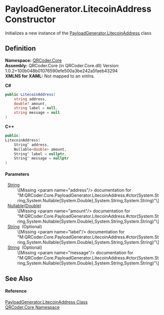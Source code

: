 # PayloadGenerator.LitecoinAddress Constructor


Initializes a new instance of the <a href="T_QRCoder_Core_PayloadGenerator_LitecoinAddress.md">PayloadGenerator.LitecoinAddress</a> class



## Definition
**Namespace:** <a href="N_QRCoder_Core.md">QRCoder.Core</a>  
**Assembly:** QRCoder.Core (in QRCoder.Core.dll) Version: 1.0.2+100b048b01076590efe500a3be242a5faeb43294  
**XMLNS for XAML:** Not mapped to an xmlns.

**C#**
``` C#
public LitecoinAddress(
	string address,
	double? amount,
	string label = null,
	string message = null
)
```
**C++**
``` C++
public:
LitecoinAddress(
	String^ address, 
	Nullable<double> amount, 
	String^ label = nullptr, 
	String^ message = nullptr
)
```



#### Parameters
<dl><dt>  <a href="https://learn.microsoft.com/dotnet/api/system.string" target="_blank" rel="noopener noreferrer">String</a></dt><dd>\[Missing &lt;param name="address"/&gt; documentation for "M:QRCoder.Core.PayloadGenerator.LitecoinAddress.#ctor(System.String,System.Nullable{System.Double},System.String,System.String)"\]</dd><dt>  <a href="https://learn.microsoft.com/dotnet/api/system.nullable-1" target="_blank" rel="noopener noreferrer">Nullable</a>(<a href="https://learn.microsoft.com/dotnet/api/system.double" target="_blank" rel="noopener noreferrer">Double</a>)</dt><dd>\[Missing &lt;param name="amount"/&gt; documentation for "M:QRCoder.Core.PayloadGenerator.LitecoinAddress.#ctor(System.String,System.Nullable{System.Double},System.String,System.String)"\]</dd><dt>  <a href="https://learn.microsoft.com/dotnet/api/system.string" target="_blank" rel="noopener noreferrer">String</a>  (Optional)</dt><dd>\[Missing &lt;param name="label"/&gt; documentation for "M:QRCoder.Core.PayloadGenerator.LitecoinAddress.#ctor(System.String,System.Nullable{System.Double},System.String,System.String)"\]</dd><dt>  <a href="https://learn.microsoft.com/dotnet/api/system.string" target="_blank" rel="noopener noreferrer">String</a>  (Optional)</dt><dd>\[Missing &lt;param name="message"/&gt; documentation for "M:QRCoder.Core.PayloadGenerator.LitecoinAddress.#ctor(System.String,System.Nullable{System.Double},System.String,System.String)"\]</dd></dl>

## See Also


#### Reference
<a href="T_QRCoder_Core_PayloadGenerator_LitecoinAddress.md">PayloadGenerator.LitecoinAddress Class</a>  
<a href="N_QRCoder_Core.md">QRCoder.Core Namespace</a>  
